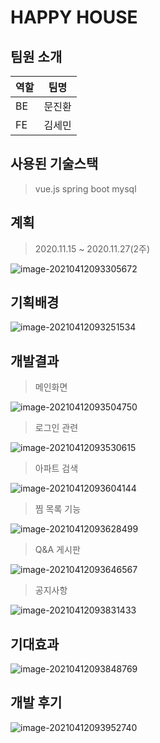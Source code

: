 # HAPPY HOUSE

## 팀원 소개

| 역할 | 팀명   |
| ---- | ------ |
| BE   | 문진환 |
| FE   | 김세민 |

## 사용된 기술스택

> vue.js
> spring boot
> mysql

## 계획

> 2020.11.15 ~ 2020.11.27(2주)

![image-20210412093305672](README.assets/image-20210412093305672.png)

## 기획배경

![image-20210412093251534](README.assets/image-20210412093251534.png)

## 개발결과

> 메인화면

![image-20210412093504750](README.assets/image-20210412093504750.png)



> 로그인 관련

![image-20210412093530615](README.assets/image-20210412093530615.png)



> 아파트 검색

![image-20210412093604144](README.assets/image-20210412093604144.png)



> 찜 목록 기능

![image-20210412093628499](README.assets/image-20210412093628499.png)

> Q&A 게시판

![image-20210412093646567](README.assets/image-20210412093646567.png)

> 공지사항

![image-20210412093831433](README.assets/image-20210412093831433.png)

## 기대효과

![image-20210412093848769](README.assets/image-20210412093848769.png)

## 개발 후기

![image-20210412093952740](README.assets/image-20210412093952740.png)